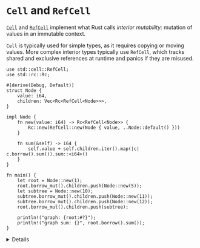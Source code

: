 # `Cell` and `RefCell`

[`Cell`](https://doc.rust-lang.org/std/cell/struct.Cell.html) and
[`RefCell`](https://doc.rust-lang.org/std/cell/struct.RefCell.html) implement
what Rust calls *interior mutability:* mutation of values in an immutable
context.

`Cell` is typically used for simple types, as it requires copying or moving
values. More complex interior types typically use `RefCell`, which tracks shared
and exclusive references at runtime and panics if they are misused.

```rust,editable
use std::cell::RefCell;
use std::rc::Rc;

#[derive(Debug, Default)]
struct Node {
    value: i64,
    children: Vec<Rc<RefCell<Node>>>,
}

impl Node {
    fn new(value: i64) -> Rc<RefCell<Node>> {
        Rc::new(RefCell::new(Node { value, ..Node::default() }))
    }

    fn sum(&self) -> i64 {
        self.value + self.children.iter().map(|c| c.borrow().sum()).sum::<i64>()
    }
}

fn main() {
    let root = Node::new(1);
    root.borrow_mut().children.push(Node::new(5));
    let subtree = Node::new(10);
    subtree.borrow_mut().children.push(Node::new(11));
    subtree.borrow_mut().children.push(Node::new(12));
    root.borrow_mut().children.push(subtree);

    println!("graph: {root:#?}");
    println!("graph sum: {}", root.borrow().sum());
}
```

<details>

* If we were using `Cell` instead of `RefCell` in this example, we would have to move the `Node` out of the `Rc` to push children, then move it back in. This is safe because there's always one, un-referenced value in the cell, but it's not ergonomic.
* To do anything with a Node, you must call a `RefCell` method, usually `borrow` or `borrow_mut`.
* Demonstrate that reference loops can be created by adding `root` to `subtree.children` (don't try to print it!).
* To demonstrate a runtime panic, add a `fn inc(&mut self)` that increments `self.value` and calls the same method on its children. This will panic in the presence of the reference loop, with `thread 'main' panicked at 'already borrowed: BorrowMutError'`.

</details>
